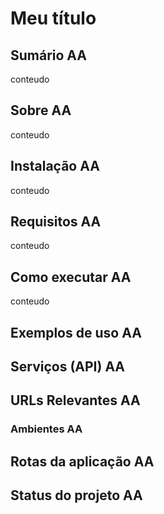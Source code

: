 # Meu título

## Sumário AA
conteudo
## Sobre AA
conteudo
## Instalação AA
conteudo
## Requisitos AA
conteudo
## Como executar AA
conteudo
## Exemplos de uso AA

## Serviços (API) AA

## URLs Relevantes AA

### Ambientes AA

## Rotas da aplicação AA

## Status do projeto AA

